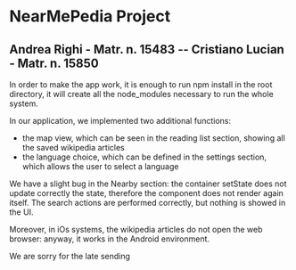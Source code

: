 # NearMePedia Project
## Andrea Righi - Matr. n. 15483 -- Cristiano Lucian - Matr. n. 15850

In order to make the app work, it is enough to run npm install in the root directory, it will create all the node_modules necessary to run the whole system.

In our application, we implemented two additional functions:
- the map view, which can be seen in the reading list section, showing all the saved wikipedia articles
- the language choice, which can be defined in the settings section, which allows the user to select a language

We have a slight bug in the Nearby section: the container setState does not update correctly the state, therefore the component does not render again itself. The search actions are performed correctly, but nothing is showed in the UI.

Moreover, in iOs systems, the wikipedia articles do not open the web browser: anyway, it works in the Android environment.

We are sorry for the late sending
